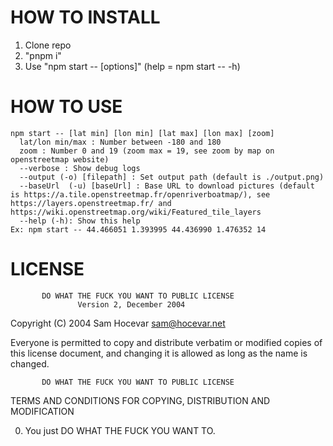 # HOW TO INSTALL
1. Clone repo
2. "pnpm i"
3. Use "npm start -- [options]" (help = npm start -- -h)

# HOW TO USE
```
npm start -- [lat min] [lon min] [lat max] [lon max] [zoom]
  lat/lon min/max : Number between -180 and 180
  zoom : Number 0 and 19 (zoom max = 19, see zoom by map on openstreetmap website)
  --verbose : Show debug logs
  --output (-o) [filepath] : Set output path (default is ./output.png)
  --baseUrl  (-u) [baseUrl] : Base URL to download pictures (default is https://a.tile.openstreetmap.fr/openriverboatmap/), see https://layers.openstreetmap.fr/ and https://wiki.openstreetmap.org/wiki/Featured_tile_layers
  --help (-h): Show this help
Ex: npm start -- 44.466051 1.393995 44.436990 1.476352 14
```
# LICENSE

           DO WHAT THE FUCK YOU WANT TO PUBLIC LICENSE
                   Version 2, December 2004
 
Copyright (C) 2004 Sam Hocevar <sam@hocevar.net>

Everyone is permitted to copy and distribute verbatim or modified
copies of this license document, and changing it is allowed as long
as the name is changed.
 
           DO WHAT THE FUCK YOU WANT TO PUBLIC LICENSE
  TERMS AND CONDITIONS FOR COPYING, DISTRIBUTION AND MODIFICATION

 0. You just DO WHAT THE FUCK YOU WANT TO.